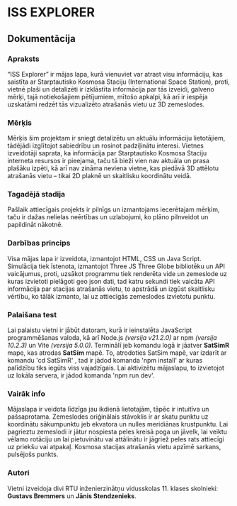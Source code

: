 # ISS EXPLORER 
## Dokumentācija
### Apraksts
“ISS Explorer” ir mājas lapa, kurā vienuviet var atrast visu informāciju, kas saistīta ar Starptautisko Kosmosa Staciju (International Space Station), proti, vietnē plaši un detalizēti ir izklāstīta informācija par tās izveidi, galveno mērķi, tajā notiekošajiem pētījumiem, mītošo apkalpi, kā arī ir iespēja uzskatāmi redzēt tās vizualizēto atrašanās vietu uz 3D zemeslodes.

### Mērķis
Mērķis šim projektam ir sniegt detalizētu un aktuālu informāciju lietotājiem, tādējādi izglītojot sabiedrību un rosinot padziļinātu interesi. Vietnes izveidotāji saprata, ka informācija par Starptautisko Kosmosa Staciju interneta resursos ir pieejama, taču tā bieži vien nav aktuāla un prasa plašāku izpēti, kā arī nav zināma neviena vietne, kas piedāvā 3D attēlotu atrašanās vietu – tikai 2D plaknē un skaitlisku koordinātu veidā.

### Tagadējā stadija
Pašlaik attiecīgais projekts ir pilnīgs un izmantojams iecerētajam mērķim, taču ir dažas nelielas neērtības un uzlabojumi, ko plāno pilnveidot un papildināt nākotnē.

### Darbības princips
Visa mājas lapa ir izveidota, izmantojot HTML, CSS un Java Script. Simulācija tiek īstenota, izmantojot Three JS Three Globe bibliotēku un API vaicājumus, proti, uzsākot programmu tiek renderēta vide un zemeslode uz kuras izvietoti pielāgoti geo json dati, tad katru sekundi tiek vaicāta API informācija par stacijas atrašanās vietu, to apstrādā un izgūst skaitlisku vērtību, ko tālāk izmanto, lai uz attiecīgās zemeslodes izvietotu punktu.

### Palaišana test
Lai palaistu vietni ir jābūt datoram, kurā ir ieinstalēta JavaScript programmēšanas valoda, kā arī Node.js *(versija v21.2.0)* ar npm *(versija 10.2.3)* un Vite *(versija 5.0.0)*. Terminālī jeb komandu logā ir jāatver **SatSimR** mape, kas atrodas **SatSim** mapē. To, atrodoties SatSim mapē, var izdarīt ar komandu 'cd SatSimR' , tad ir jādod komanda 'npm install' ar kuras palīdzību tiks iegūts viss vajadzīgais. Lai aktivizētu mājaslapu, to izvietojot uz lokāla servera, ir jādod komanda 'npm run dev'.

### Vairāk info
Mājaslapa ir veidota līdzīga jau ikdienā lietotajām, tāpēc ir intuitīva un pašsaprotama. Zemeslodes oriģinālais stāvoklis ir ar skatu punktu uz koordinātu sākumpunktu jeb ekvatora un nulles meridiānas krustpunktu. Lai pagrieztu zemeslodi ir jātur nospiesta peles kreisā poga un jāvelk, lai veiktu vēlamo rotāciju un lai pietuvinātu vai attālinātu ir jāgriež peles rats attiecīgi uz priekšu vai atpakaļ. Kosmosa stacijas atrašanās vietu apzīmē sarkans, pulsējošs punkts.

### Autori
Vietni izveidoja divi RTU inženierzinātņu vidusskolas 11. klases skolnieki: **Gustavs Bremmers** un **Jānis Stendzenieks**.
